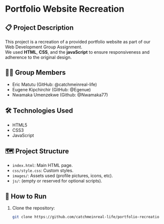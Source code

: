 # Portfolio Website Recreation

## 📋 Project Description
This project is a recreation of a provided portfolio website as part of our Web Development Group Assignment.  
We used **HTML**, **CSS**, and the **javaScript**  to ensure responsiveness and adherence to the original design.

## 👨‍💻 Group Members
- Eric Matutu (GitHub: @catchmeinreal-life)
- Eugene Kipchirchir (GitHub: @Egenue)
- Nwamaka Umenzekwe (Github: @Nwamaka77)

## 🛠️ Technologies Used
- HTML5
- CSS3
- JavaScript

## 🗺️ Project Structure
- `index.html`: Main HTML page.
- `css/style.css`: Custom styles.
- `images/`: Assets used (profile pictures, icons, etc).
- `js/`: (empty or reserved for optional scripts).

## 🚀 How to Run
1. Clone the repository:
   ```bash
   git clone https://github.com/catchmeinreal-life/portfolio-recreation-group.git
